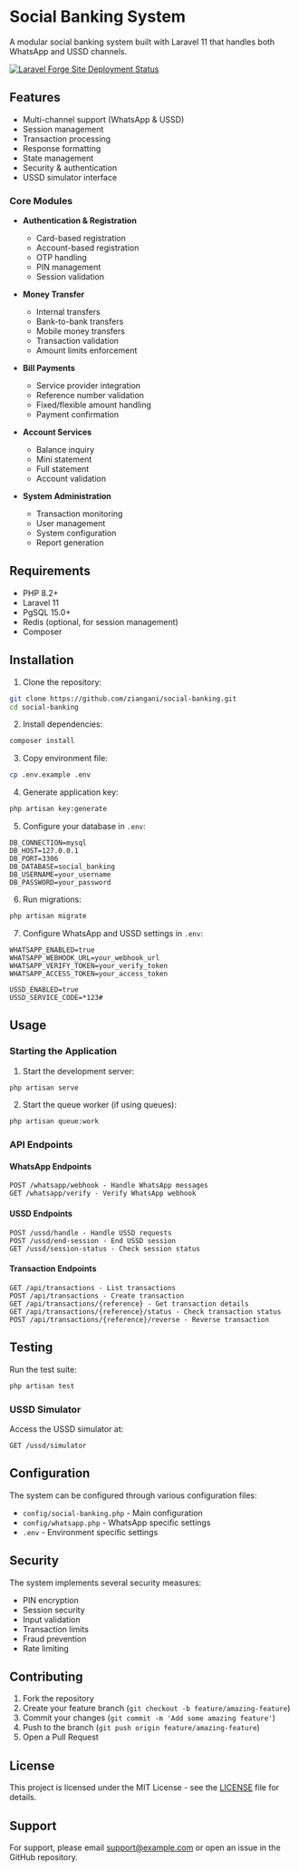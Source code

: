 # Social Banking System

A modular social banking system built with Laravel 11 that handles both WhatsApp and USSD channels.

[![Laravel Forge Site Deployment Status](https://img.shields.io/endpoint?url=https%3A%2F%2Fforge.laravel.com%2Fsite-badges%2F35849a4b-6a83-4236-ae62-8ca0b9da65ec&style=plastic)](https://forge.laravel.com/servers/820094/sites/2525696)

## Features

- Multi-channel support (WhatsApp & USSD)
- Session management
- Transaction processing
- Response formatting
- State management
- Security & authentication
- USSD simulator interface

### Core Modules

- **Authentication & Registration**
  - Card-based registration
  - Account-based registration
  - OTP handling
  - PIN management
  - Session validation

- **Money Transfer**
  - Internal transfers
  - Bank-to-bank transfers
  - Mobile money transfers
  - Transaction validation
  - Amount limits enforcement

- **Bill Payments**
  - Service provider integration
  - Reference number validation
  - Fixed/flexible amount handling
  - Payment confirmation

- **Account Services**
  - Balance inquiry
  - Mini statement
  - Full statement
  - Account validation

- **System Administration**
  - Transaction monitoring
  - User management
  - System configuration
  - Report generation

## Requirements

- PHP 8.2+
- Laravel 11
- PgSQL 15.0+
- Redis (optional, for session management)
- Composer

## Installation

1. Clone the repository:
```bash
git clone https://github.com/ziangani/social-banking.git
cd social-banking
```

2. Install dependencies:
```bash
composer install
```

3. Copy environment file:
```bash
cp .env.example .env
```

4. Generate application key:
```bash
php artisan key:generate
```

5. Configure your database in `.env`:
```
DB_CONNECTION=mysql
DB_HOST=127.0.0.1
DB_PORT=3306
DB_DATABASE=social_banking
DB_USERNAME=your_username
DB_PASSWORD=your_password
```

6. Run migrations:
```bash
php artisan migrate
```

7. Configure WhatsApp and USSD settings in `.env`:
```
WHATSAPP_ENABLED=true
WHATSAPP_WEBHOOK_URL=your_webhook_url
WHATSAPP_VERIFY_TOKEN=your_verify_token
WHATSAPP_ACCESS_TOKEN=your_access_token

USSD_ENABLED=true
USSD_SERVICE_CODE=*123#
```

## Usage

### Starting the Application

1. Start the development server:
```bash
php artisan serve
```

2. Start the queue worker (if using queues):
```bash
php artisan queue:work
```

### API Endpoints

#### WhatsApp Endpoints
```
POST /whatsapp/webhook - Handle WhatsApp messages
GET /whatsapp/verify - Verify WhatsApp webhook
```

#### USSD Endpoints
```
POST /ussd/handle - Handle USSD requests
POST /ussd/end-session - End USSD session
GET /ussd/session-status - Check session status
```

#### Transaction Endpoints
```
GET /api/transactions - List transactions
POST /api/transactions - Create transaction
GET /api/transactions/{reference} - Get transaction details
GET /api/transactions/{reference}/status - Check transaction status
POST /api/transactions/{reference}/reverse - Reverse transaction
```

## Testing

Run the test suite:
```bash
php artisan test
```

### USSD Simulator

Access the USSD simulator at:
```
GET /ussd/simulator
```

## Configuration

The system can be configured through various configuration files:

- `config/social-banking.php` - Main configuration
- `config/whatsapp.php` - WhatsApp specific settings
- `.env` - Environment specific settings

## Security

The system implements several security measures:

- PIN encryption
- Session security
- Input validation
- Transaction limits
- Fraud prevention
- Rate limiting

## Contributing

1. Fork the repository
2. Create your feature branch (`git checkout -b feature/amazing-feature`)
3. Commit your changes (`git commit -m 'Add some amazing feature'`)
4. Push to the branch (`git push origin feature/amazing-feature`)
5. Open a Pull Request

## License

This project is licensed under the MIT License - see the [LICENSE](LICENSE) file for details.

## Support

For support, please email support@example.com or open an issue in the GitHub repository.
